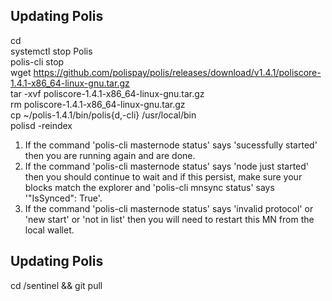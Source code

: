 ## Updating Polis

cd  
systemctl stop Polis  
polis-cli stop  
wget https://github.com/polispay/polis/releases/download/v1.4.1/poliscore-1.4.1-x86_64-linux-gnu.tar.gz  
tar -xvf poliscore-1.4.1-x86_64-linux-gnu.tar.gz  
rm poliscore-1.4.1-x86_64-linux-gnu.tar.gz  
cp ~/polis-1.4.1/bin/polis{d,-cli} /usr/local/bin  
polisd -reindex  

1. If the command 'polis-cli masternode status' says 'sucessfully started' then you are running again and are done.  
2. If the command 'polis-cli masternode status' says 'node just started' then you should continue to wait and if this persist, make sure your blocks match the explorer and 'polis-cli mnsync status' says '"IsSynced": True'.  
3. If the command 'polis-cli masternode status' says 'invalid protocol' or 'new start' or 'not in list' then you will need to restart this MN from the local wallet.  

## Updating Polis
cd /sentinel && git pull  
